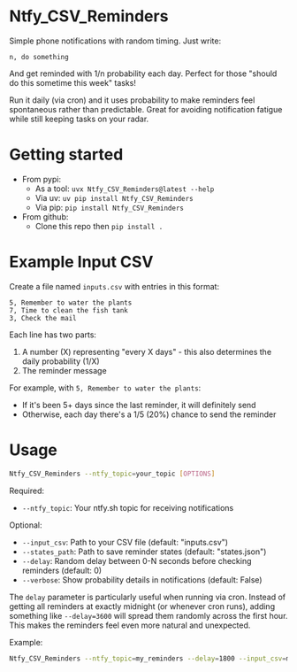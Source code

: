 
# Ntfy_CSV_Reminders
Simple phone notifications with random timing. Just write:
```
n, do something
```
And get reminded with 1/n probability each day. Perfect for those "should do this sometime this week" tasks!

Run it daily (via cron) and it uses probability to make reminders feel spontaneous rather than predictable. Great for avoiding notification fatigue while still keeping tasks on your radar.

# Getting started
* From pypi:
    * As a tool: `uvx Ntfy_CSV_Reminders@latest --help`
    * Via uv: `uv pip install Ntfy_CSV_Reminders`
    * Via pip: `pip install Ntfy_CSV_Reminders`
* From github:
    * Clone this repo then `pip install .`

# Example Input CSV
Create a file named `inputs.csv` with entries in this format:
```csv
5, Remember to water the plants
7, Time to clean the fish tank
3, Check the mail
```

Each line has two parts:
1. A number (X) representing "every X days" - this also determines the daily probability (1/X)
2. The reminder message

For example, with `5, Remember to water the plants`:
- If it's been 5+ days since the last reminder, it will definitely send
- Otherwise, each day there's a 1/5 (20%) chance to send the reminder

# Usage
```bash
Ntfy_CSV_Reminders --ntfy_topic=your_topic [OPTIONS]
```

Required:
- `--ntfy_topic`: Your ntfy.sh topic for receiving notifications

Optional:
- `--input_csv`: Path to your CSV file (default: "inputs.csv")
- `--states_path`: Path to save reminder states (default: "states.json")
- `--delay`: Random delay between 0-N seconds before checking reminders (default: 0)
- `--verbose`: Show probability details in notifications (default: False)

The `delay` parameter is particularly useful when running via cron. Instead of getting all reminders at exactly midnight (or whenever cron runs), adding something like `--delay=3600` will spread them randomly across the first hour. This makes the reminders feel even more natural and unexpected.

Example:
```bash
Ntfy_CSV_Reminders --ntfy_topic=my_reminders --delay=1800 --input_csv=my_tasks.csv
```
